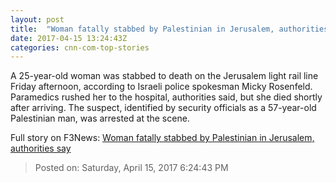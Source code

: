 ```yaml
---
layout: post
title:  "Woman fatally stabbed by Palestinian in Jerusalem, authorities say"
date: 2017-04-15 13:24:43Z
categories: cnn-com-top-stories
---
```


A 25-year-old woman was stabbed to death on the Jerusalem light rail line Friday afternoon, according to Israeli police spokesman Micky Rosenfeld. Paramedics rushed her to the hospital, authorities said, but she died shortly after arriving. The suspect, identified by security officials as a 57-year-old Palestinian man, was arrested at the scene.


Full story on F3News: [Woman fatally stabbed by Palestinian in Jerusalem, authorities say](http://www.f3nws.com/n/aTjTnG)

> Posted on: Saturday, April 15, 2017 6:24:43 PM

